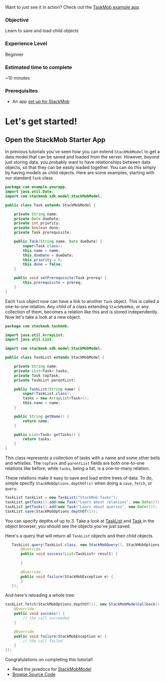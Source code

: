 Want to just see it in action? Check out the [TaskMob example app](https://github.com/stackmob/stackmob-android-examples)

<h3>Objective</h3>

Learn to save and load child objects

<h3>Experience Level</h3>
Beginner

<h3>Estimated time to complete</h3>
~10 minutes

<h3>Prerequisites</h3>

* An app <a href="https://dashboard.stackmob.com/sdks/android/config">set up for StackMob</a>

<h1>Let's get started!</h1>

<h2>Open the StackMob Starter App</h2>

In previous tutorials you've seen how you can extend `StackMobModel` to get a data model that can be saved and loaded from the server. However, beyond just storing data, you probably want to have relationships between data objects, so that they can be easily loaded together. You can do this simply by having models as child objects. Here are some examples, starting with our standard `Task` class

```java
package com.example.yourapp;
import java.util.Date;
import com.stackmob.sdk.model.StackMobModel;

public class Task extends StackMobModel {

	private String name;
	private Date dueDate;
	private int priority;
	private boolean done;
	private Task prerequisite;

	public Task(String name, Date dueDate) {
		super(Task.class);
		this.name = name;
		this.dueDate = dueDate;
		this.priority = 0;
		this.done = false;
	}

	public void setPrerequisite(Task prereq) {
		this.prerequisite = prereq;
	}
}
```

Each `Task` object now can have a link to another `Task` object. This is called a one-to-one relation. Any child of a class extending `StackMobMob`, or any collection of them, becomes a relation like this and is stored independently. Now let's take a look at a new object.

```java
package com.stackmob.taskmob;

import java.util.ArrayList;
import java.util.List;

import com.stackmob.sdk.model.StackMobModel;

public class TaskList extends StackMobModel {

	private String name;
	private List<Task> tasks;
	private Task topTask;
	private TaskList parentList;

	public TaskList(String name) {
		super(TaskList.class);
		tasks = new ArrayList<Task>();
		this.name = name;
	}

	public String getName() {
		return name;
	}

	public List<Task> getTasks() {
		return tasks;
	}
}
```

This class represents a collection of tasks with a name and some other bells and whistles. The `topTask` and `parentList` fields are both one-to-one relations like before, while `tasks`, being a list, is a one-to-many relation.

These relations make it easy to save and load entire trees of data. To do, simple specify `StackMobOptions.depthOf(x)` when doing a `save`, `fetch`, or `query`. 

```java
TaskList taskList = new TaskList("StackMob Tasks");
taskList.getTasks().add(new Task("Learn about relations", new Date()));
taskList.getTasks().add(new Task("Learn about queries", new Date()));
taskList.save(StackMobOptions.depthOf(1));
```

You can specify depths of up to 3. Take a look at [TaskList](https://dashboard.stackmob.com/data/browser/tasklist) and [Task](https://dashboard.stackmob.com/data/browser/task) in the object browser; you should see the objects you've just saved.


Here's a query that will return all `TaskList` objects and their child objects.

```java
   TaskList.query(TaskList.class, new StackMobQuery(), StackMobOptions.depthOf(1), new StackMobQueryCallback<TaskList>() {
       @Override
       public void success(List<TaskList> result) {
	       
       }

       @Override
       public void failure(StackMobException e) {
       }
   });
```

And here's reloading a whole tree:

```java
taskList.fetch(StackMobOptions.depthOf(1), new StackMobModelCallback() {
    @Override
    public void success() {
		// the call succeeded
    }

    @Override
    public void failure(StackMobException e) {
		// the call failed
    }
});
```

Congratulations on completing this tutorial!

* Read the javadocs for [StackMobModel](http://stackmob.github.com/stackmob-java-client-sdk/javadoc/apidocs/com/stackmob/sdk/model/StackMobModel.html)
* [Browse Source Code](https://github.com/stackmob/stackmob-android-examples)